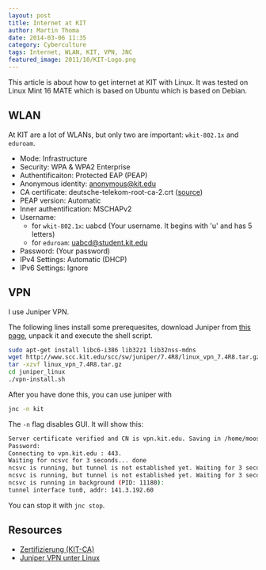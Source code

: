 ```yaml
---
layout: post
title: Internet at KIT
author: Martin Thoma
date: 2014-03-06 11:35
category: Cyberculture
tags: Internet, WLAN, KIT, VPN, JNC
featured_image: 2011/10/KIT-Logo.png
---
```

This article is about how to get internet at KIT with Linux.
It was tested on Linux Mint 16 MATE which is based on Ubuntu which is based on
Debian.

## WLAN
At KIT are a lot of WLANs, but only two are important: `wkit-802.1x` and `eduroam`.

* Mode: Infrastructure
* Security: WPA & WPA2 Enterprise
* Authentificaiton: Protected EAP (PEAP)
* Anonymous identity: anonymous@kit.edu
* CA certificate: deutsche-telekom-root-ca-2.crt ([source](http://www.scc.kit.edu/downloads/ism/dtag-root-ca-2.cer))
* PEAP version: Automatic
* Inner authentification: MSCHAPv2
* Username: 
  * for `wkit-802.1x`: uabcd (Your username. It begins with 'u' and has 5 letters)
  * for `eduroam`: uabcd@student.kit.edu
* Password: (Your password)
* IPv4 Settings: Automatic (DHCP)
* IPv6 Settings: Ignore

## VPN
I use Juniper VPN.

The following lines install some prerequesites, download Juniper from [this page](http://www.scc.kit.edu/dienste/7868.php), unpack it and execute the shell script.

```bash
sudo apt-get install libc6-i386 lib32z1 lib32nss-mdns
wget http://www.scc.kit.edu/scc/sw/juniper/7.4R8/linux_vpn_7.4R8.tar.gz
tar -xzvf linux_vpn_7.4R8.tar.gz
cd juniper_linux
./vpn-install.sh
```

After you have done this, you can use juniper with

```bash
jnc -n kit
```

The `-n` flag disables GUI. It will show this:

```bash
Server certificate verified and CN is vpn.kit.edu. Saving in /home/moose/.juniper_networks/network_connect/config/vpn.kit.edu.der.
Password: 
Connecting to vpn.kit.edu : 443.
Waiting for ncsvc for 3 seconds... done
ncsvc is running, but tunnel is not established yet. Waiting for 3 seconds... done
ncsvc is running, but tunnel is not established yet. Waiting for 3 seconds... done.
ncsvc is running in background (PID: 11180):
tunnel interface tun0, addr: 141.3.192.60
```

You can stop it with `jnc stop`.

## Resources
* [Zertifizierung (KIT-CA)](http://www.scc.kit.edu/dienste/kit-ca.php)
* [Juniper VPN unter Linux](http://www.scc.kit.edu/dienste/7868.php)